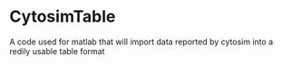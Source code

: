 # CytosimTable
A code used for matlab that will import data reported by cytosim into a redily usable table format
